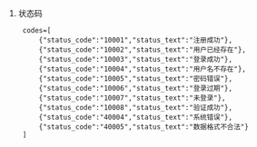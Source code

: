 1. 状态码

        codes=[
            {"status_code":"10001","status_text":"注册成功"},
            {"status_code":"10002","status_text":"用户已经存在"},
            {"status_code":"10003","status_text":"登录成功"},
            {"status_code":"10004","status_text":"用户名不存在"},
            {"status_code":"10005","status_text":"密码错误"},
            {"status_code":"10006","status_text":"登录过期"},
            {"status_code":"10007","status_text":"未登录"},
            {"status_code":"10008","status_text":"验证成功"},
            {"status_code":"40004","status_text":"系统错误"},
            {"status_code":"40005","status_text":"数据格式不合法"}
        ]